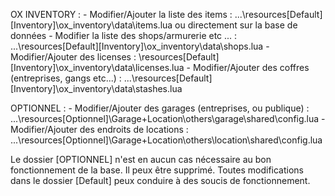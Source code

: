 OX INVENTORY : 
	- Modifier/Ajouter la liste des items : ...\resources\[Default]\[Inventory]\ox_inventory\data\items.lua ou directement sur la base de données
	- Modifier la liste des shops/armurerie etc ... : ...\resources\[Default]\[Inventory]\ox_inventory\data\shops.lua
	- Modifier/Ajouter des licenses : \resources\[Default]\[Inventory]\ox_inventory\data\licenses.lua
	- Modifier/Ajouter des coffres (entreprises, gangs etc...) : ...\resources\[Default]\[Inventory]\ox_inventory\data\stashes.lua


OPTIONNEL : 
	- Modifier/Ajouter des garages (entreprises, ou publique) : ...\resources\[Optionnel]\Garage+Location\others\garage\shared\config.lua
	- Modifier/Ajouter des endroits de locations : ...\resources\[Optionnel]\Garage+Location\others\location\shared\config.lua

Le dossier [OPTIONNEL] n'est en aucun cas nécessaire au bon fonctionnement de la base. Il peux être supprimé. Toutes modifications dans le dossier [Default] peux conduire à des soucis de fonctionnement.
